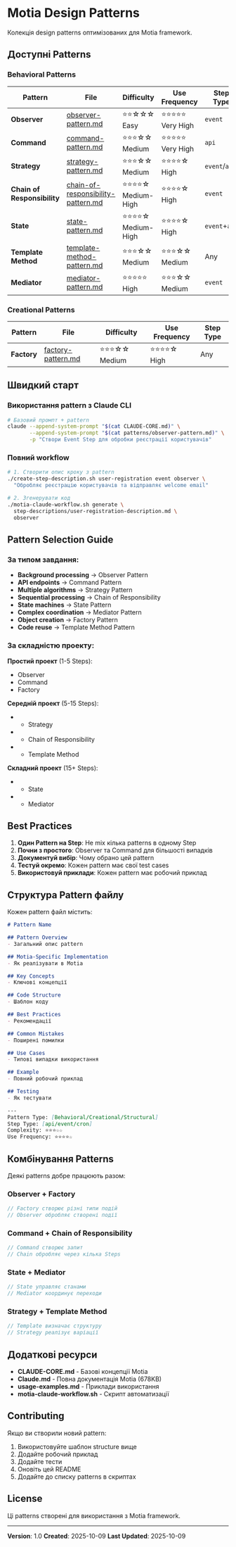 # Motia Design Patterns

Колекція design patterns оптимізованих для Motia framework.

## Доступні Patterns

### Behavioral Patterns

| Pattern | File | Difficulty | Use Frequency | Step Type |
|---------|------|------------|---------------|-----------|
| **Observer** | [observer-pattern.md](observer-pattern.md) | ⭐⭐☆☆☆ Easy | ⭐⭐⭐⭐⭐ Very High | `event` |
| **Command** | [command-pattern.md](command-pattern.md) | ⭐⭐⭐☆☆ Medium | ⭐⭐⭐⭐⭐ Very High | `api` |
| **Strategy** | [strategy-pattern.md](strategy-pattern.md) | ⭐⭐⭐☆☆ Medium | ⭐⭐⭐⭐☆ High | `event`/`api` |
| **Chain of Responsibility** | [chain-of-responsibility-pattern.md](chain-of-responsibility-pattern.md) | ⭐⭐⭐⭐☆ Medium-High | ⭐⭐⭐⭐☆ High | `event` |
| **State** | [state-pattern.md](state-pattern.md) | ⭐⭐⭐⭐☆ Medium-High | ⭐⭐⭐⭐☆ High | `event`+`api` |
| **Template Method** | [template-method-pattern.md](template-method-pattern.md) | ⭐⭐⭐☆☆ Medium | ⭐⭐⭐☆☆ Medium | Any |
| **Mediator** | [mediator-pattern.md](mediator-pattern.md) | ⭐⭐⭐⭐⭐ High | ⭐⭐⭐☆☆ Medium | `event` |

### Creational Patterns

| Pattern | File | Difficulty | Use Frequency | Step Type |
|---------|------|------------|---------------|-----------|
| **Factory** | [factory-pattern.md](factory-pattern.md) | ⭐⭐⭐☆☆ Medium | ⭐⭐⭐⭐☆ High | Any |

## Швидкий старт

### Використання pattern з Claude CLI

```bash
# Базовий промпт + pattern
claude --append-system-prompt "$(cat CLAUDE-CORE.md)" \
       --append-system-prompt "$(cat patterns/observer-pattern.md)" \
       -p "Створи Event Step для обробки реєстрації користувачів"
```

### Повний workflow

```bash
# 1. Створити опис кроку з pattern
./create-step-description.sh user-registration event observer \
  "Обробляє реєстрацію користувачів та відправляє welcome email"

# 2. Згенерувати код
./motia-claude-workflow.sh generate \
  step-descriptions/user-registration-description.md \
  observer
```

## Pattern Selection Guide

### За типом завдання:

- **Background processing** → Observer Pattern
- **API endpoints** → Command Pattern
- **Multiple algorithms** → Strategy Pattern
- **Sequential processing** → Chain of Responsibility
- **State machines** → State Pattern
- **Complex coordination** → Mediator Pattern
- **Object creation** → Factory Pattern
- **Code reuse** → Template Method Pattern

### За складністю проекту:

**Простий проект** (1-5 Steps):
- Observer
- Command
- Factory

**Середній проект** (5-15 Steps):
- + Strategy
- + Chain of Responsibility
- + Template Method

**Складний проект** (15+ Steps):
- + State
- + Mediator

## Best Practices

1. **Один Pattern на Step**: Не mix кілька patterns в одному Step
2. **Почни з простого**: Observer та Command для більшості випадків
3. **Документуй вибір**: Чому обрано цей pattern
4. **Тестуй окремо**: Кожен pattern має свої test cases
5. **Використовуй приклади**: Кожен pattern має робочий приклад

## Структура Pattern файлу

Кожен pattern файл містить:

```markdown
# Pattern Name

## Pattern Overview
- Загальний опис pattern

## Motia-Specific Implementation
- Як реалізувати в Motia

## Key Concepts
- Ключові концепції

## Code Structure
- Шаблон коду

## Best Practices
- Рекомендації

## Common Mistakes
- Поширені помилки

## Use Cases
- Типові випадки використання

## Example
- Повний робочий приклад

## Testing
- Як тестувати

---
Pattern Type: [Behavioral/Creational/Structural]
Step Type: [api/event/cron]
Complexity: ⭐⭐⭐☆☆
Use Frequency: ⭐⭐⭐⭐☆
```

## Комбінування Patterns

Деякі patterns добре працюють разом:

### Observer + Factory
```typescript
// Factory створює різні типи подій
// Observer обробляє створені події
```

### Command + Chain of Responsibility
```typescript
// Command створює запит
// Chain обробляє через кілька Steps
```

### State + Mediator
```typescript
// State управляє станами
// Mediator координує переходи
```

### Strategy + Template Method
```typescript
// Template визначає структуру
// Strategy реалізує варіації
```

## Додаткові ресурси

- **CLAUDE-CORE.md** - Базові концепції Motia
- **Claude.md** - Повна документація Motia (678KB)
- **usage-examples.md** - Приклади використання
- **motia-claude-workflow.sh** - Скрипт автоматизації

## Contributing

Якщо ви створили новий pattern:

1. Використовуйте шаблон structure вище
2. Додайте робочий приклад
3. Додайте тести
4. Оновіть цей README
5. Додайте до списку patterns в скриптах

## License

Ці patterns створені для використання з Motia framework.

---

**Version**: 1.0
**Created**: 2025-10-09
**Last Updated**: 2025-10-09
